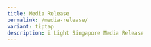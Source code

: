 ```yaml
---
title: Media Release
permalink: /media-release/
variant: tiptap
description: i Light Singapore Media Release
---
```

